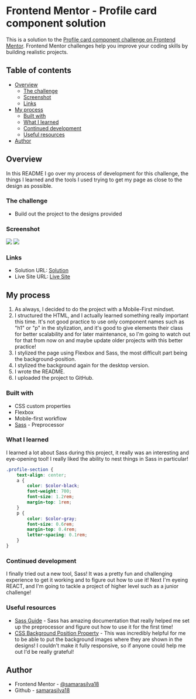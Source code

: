 # Frontend Mentor - Profile card component solution

This is a solution to the [Profile card component challenge on Frontend Mentor](https://www.frontendmentor.io/challenges/profile-card-component-cfArpWshJ). Frontend Mentor challenges help you improve your coding skills by building realistic projects. 

## Table of contents

- [Overview](#overview)
  - [The challenge](#the-challenge)
  - [Screenshot](#screenshot)
  - [Links](#links)
- [My process](#my-process)
  - [Built with](#built-with)
  - [What I learned](#what-i-learned)
  - [Continued development](#continued-development)
  - [Useful resources](#useful-resources)
- [Author](#author)

## Overview

In this README I go over my process of development for this challenge, the things I learned and the tools I used trying to get my page as close to the design as possible.

### The challenge

- Build out the project to the designs provided

### Screenshot

![](./screenshot.png)
![](./screenshot-mobile.png)

### Links

- Solution URL: [Solution](https://www.frontendmentor.io/)
- Live Site URL: [Live Site](https://samarasilva18.github.io/profile-card-component)

## My process

1. As always, I decided to do the project with a Mobile-First mindset.
2. I structured the HTML, and I actually learned something really important this time. It's not good practice to use only component names such as "h1" or "p" in the stylization, and it's good to give elements their class for better scalability and for later maintenance, so I'm going to watch out for that from now on and maybe update older projects with this better practice!
3. I stylized the page using Flexbox and Sass, the most difficult part being the background-position.
4. I stylized the background again for the desktop version.
5. I wrote the README.
6. I uploaded the project to GitHub.

### Built with

- CSS custom properties
- Flexbox
- Mobile-first workflow
- [Sass](https://sass-lang.com/) - Preprocessor

### What I learned

I learned a lot about Sass during this project, it really was an interesting and eye-opening tool! I really liked the ability to nest things in Sass in particular!

```scss
.profile-section {
    text-align: center;
    a {
        color: $color-black;
        font-weight: 700;
        font-size: 1.2rem;
        margin-top: 1rem; 
    }
    p {
        color: $color-gray;
        font-size: 0.6rem;
        margin-top: 0.4rem;
        letter-spacing: 0.1rem;
    }
}
```

### Continued development

I finally tried out a new tool, Sass! It was a pretty fun and challenging experience to get it working and to figure out how to use it! Next I'm eyeing REACT, and I'm going to tackle a project of higher level such as a junior challenge!

### Useful resources

- [Sass Guide](https://sass-lang.com/guide/) - Sass has amazing documentation that really helped me set up the preprocessor and figure out how to use it for the first time!
- [CSS Background Position Property](https://www.w3schools.com/cssref/pr_background-position.php#:~:text=The%20background%2Dposition%20property%20sets,repeated%20both%20vertically%20and%20horizontally.) - This was incredibly helpful for me to be able to put the background images where they are shown in the designs! I couldn't make it fully responsive, so if anyone could help me out I'd be really grateful!

## Author

- Frontend Mentor - [@samarasilva18](https://www.frontendmentor.io/profile/samarasilva18)
- Github - [samarasilva18](https://github.com/samarasilva18)